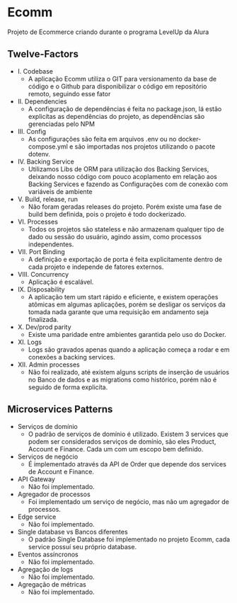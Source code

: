 # Ecomm

Projeto de Ecommerce criando durante o programa LevelUp da Alura 

## Twelve-Factors 

- I. Codebase 
    - A aplicação Ecomm utiliza o GIT para versionamento da base de código e o Github para disponibilizar o código em repositório remoto, seguindo esse fator
- II. Dependencies 
    - A configuração de dependências é feita no package.json, lá estão explicítas as dependências do projeto, as dependências são gerenciadas pelo NPM
- III. Config 
    - As configurações são feita em arquivos .env ou no docker-compose.yml e são importadas nos projetos utilizando o pacote dotenv. 
- IV. Backing Service
    - Utilizamos Libs de ORM para utilização dos Backing Services, deixando nosso código com pouco acoplamento em relação aos Backing Services e fazendo as Configurações com de conexão com variáveis de ambiente
- V. Build, release, run
    - Não foram geradas releases do projeto. Porém existe uma fase de build bem definida, pois o projeto é todo dockerizado.
- VI. Processes
    - Todos os projetos são stateless e não armazenam qualquer tipo de dado ou sessão do usuário, agindo assim, como processos independentes.
- VII. Port Binding
    - A definição e exportação de porta é feita explicitamente dentro de cada projeto e independe de fatores externos.
- VIII. Concurrency
    - Aplicação é escalável.
- IX. Disposability
    - A aplicação tem um start rápido e eficiente, e existem operações atômicas em algumas aplicações, porém se desligar os serviços da tomada nada garante que uma requisição em andamento seja finalizada.
- X. Dev/prod parity
    - Existe uma paridade entre ambientes garantida pelo uso do Docker.
- XI. Logs
    - Logs são gravados apenas quando a aplicação começa a rodar e em conexões a backing services.
- XII. Admin processes
    - Não foi realizado, até existem alguns scripts de inserção de usuários no Banco de dados e as migrations como histórico, porém não é seguido de forma explicíta.

## Microservices Patterns

- Serviços de domínio
    - O padrão de serviços de domínio é utilizado. Existem 3 services que podem ser considerados serviços de domínio, são eles Product, Account e Finance. Cada um com um escopo bem definido.
- Serviços de negócio
    - É implementado através da API de Order que depende dos services de Account e Finance.
- API Gateway
    - Não foi implementado.
- Agregador de processos
    - Foi implementado um serviço de negócio, mas não um agregador de processos.
- Edge service
    - Não foi implementado.
- Single database vs Bancos diferentes
    - O padrão Single Database foi implementado no projeto Ecomm, cada service possuí seu próprio database.
- Eventos assíncronos‌
    - Não foi implementado.
- Agregação de logs
    - Não foi implementado.
- Agregação de métricas
    - Não foi implementado.

